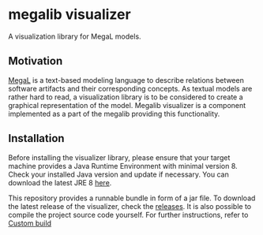 # megalib visualizer
A visualization library for MegaL models.

## Motivation
[MegaL](https://github.com/softlang/megalib/blob/master/docs/LanguageDescription.pdf) is a text-based modeling language to describe relations between software artifacts and their corresponding concepts. As textual models are rather hard to read, a visualization library is to be considered to create a graphical representation of the model. Megalib visualizer is a component implemented as a part of the megalib providing this functionality.

## Installation
Before installing the visualizer library, please ensure that your target machine provides a Java Runtime Environment with minimal version 8. Check your installed Java version and update if necessary. You can download the latest JRE 8 [here](http://www.oracle.com/technetwork/java/javase/downloads/jre8-downloads-2133155.html).

This repository provides a runnable bundle in form of a jar file. To download the latest release of the visualizer, check the [releases](https://github.com/nikonovd/megalib/releases). It is also possible to compile the project source code yourself. For further instructions, refer to [Custom build](https://github.com/nikonovd/megalib/edit/master/visualizer#Custom_build)
